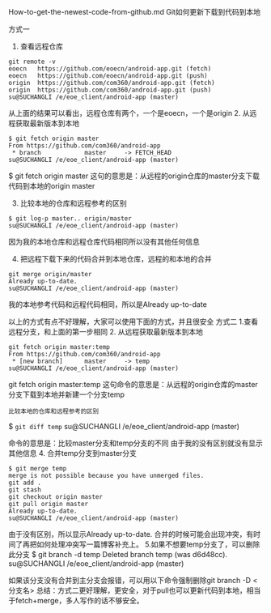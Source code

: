  How-to-get-the-newest-code-from-github.md
 Git如何更新下载到代码到本地
 
方式一
1. 查看远程仓库
```
git remote -v
eoecn   https://github.com/eoecn/android-app.git (fetch)
eoecn   https://github.com/eoecn/android-app.git (push)
origin  https://github.com/com360/android-app.git (fetch)
origin  https://github.com/com360/android-app.git (push)
su@SUCHANGLI /e/eoe_client/android-app (master)
```
从上面的结果可以看出，远程仓库有两个，一个是eoecn，一个是origin
2. 从远程获取最新版本到本地
```
$ git fetch origin master
From https://github.com/com360/android-app
 * branch            master     -> FETCH_HEAD
su@SUCHANGLI /e/eoe_client/android-app (master)
```
$ git fetch origin master 这句的意思是：从远程的origin仓库的master分支下载代码到本地的origin master

3. 比较本地的仓库和远程参考的区别
```
$ git log-p master.. origin/master
su@SUCHANGLI /e/eoe_client/android-app (master)
```
因为我的本地仓库和远程仓库代码相同所以没有其他任何信息

4. 把远程下载下来的代码合并到本地仓库，远程的和本地的合并
```
git merge origin/master
Already up-to-date.
su@SUCHANGLI /e/eoe_client/android-app (master)
```
我的本地参考代码和远程代码相同，所以是Already up-to-date

以上的方式有点不好理解，大家可以使用下面的方式，并且很安全
方式二
1.查看远程分支，和上面的第一步相同
2. 从远程获取最新版本到本地

```
git fetch origin master:temp
From https://github.com/com360/android-app
 * [new branch]      master     -> temp
su@SUCHANGLI /e/eoe_client/android-app (master)
```
git fetch origin master:temp 这句命令的意思是：从远程的origin仓库的master分支下载到本地并新建一个分支temp

    比较本地的仓库和远程参考的区别

$ `git diff temp`
su@SUCHANGLI /e/eoe_client/android-app (master)

命令的意思是：比较master分支和temp分支的不同
由于我的没有区别就没有显示其他信息
4. 合并temp分支到master分支
```
$ git merge temp
merge is not possible because you have unmerged files.
git add .
git stash  
git checkout origin master
git pull origin master
Already up-to-date.
su@SUCHANGLI /e/eoe_client/android-app (master)
```
由于没有区别，所以显示Already up-to-date.
合并的时候可能会出现冲突，有时间了再把如何处理冲突写一篇博客补充上。
5.如果不想要temp分支了，可以删除此分支
$ git branch -d temp
Deleted branch temp (was d6d48cc).
su@SUCHANGLI /e/eoe_client/android-app (master)

如果该分支没有合并到主分支会报错，可以用以下命令强制删除git branch -D <分支名>
总结：方式二更好理解，更安全，对于pull也可以更新代码到本地，相当于fetch+merge，多人写作的话不够安全。

